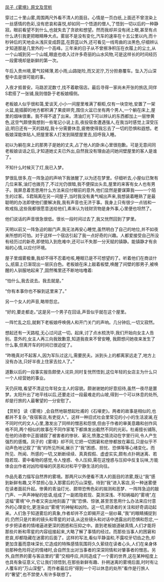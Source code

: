 [凤子《雾境》原文及赏析](https://www.vrrw.net/wx/15001.html)

穿过二十里山雾,周围两尺外看不清人的面目。心情是一页白纸,上面还不曾渲染上一丝感情的色彩,没有悲哀和喜悦,却如同一个悟道的僧人,了悟到一切以后的一种静寂。眼前看望不到什么,也就失去了贪欲和想望。然而我却并没有闭上眼,甚至有点什么诱引我更把眼睛睁大点。雾层不是没有变化,汽车的速率在十五公里以内,而十秒钟后的天地会从浅灰变成蔚蓝,在蔚蓝以外,还可看见一线弯曲的淡黑色,仔细辨认才知道那是几里外的一个高峰。三年来的日子从不曾擦净积压在衣履上的尘土,从一个山城到另一个山城,眼底也收入过许多奇丽的山水风物,可是这样长的时间经历一段雾境却是新鲜的第一次。

午后入贵州境,雾气较稀薄,若小雨,山路陡险,而又泥泞,万分担悬覆车。坠入万山深壑中去是很可能的事。

入夜才抵普安。马路淤泥数寸,找不着歇宿店。最后寻得一家尚未开张的旅店,同伴S君搭了一张铺,我则借卧于老板娘榻侧。

老板娘人似乎很和蔼,爱谈天,小小一间屋里堆满了橱柜,仅有一块空地,安置了一架火盆,能插脚的地方都积满了果皮碎壳,围住火盆已坐有两个男人,一个躺在床上,屋里的烟味很重。我不得不退了出来。清油灯光下可以辨认的东西都加上一层惨黄色,这空气颇使我想到一些笔记小说上去,夜投宿舍遭遇强人,在我当时感觉上深受压迫,明日还有一天的路程,我十分需要休息,疲倦使得我忘去了一切的恐惧和遐想。老板娘深能体贴人,把屋里客人打发到隔壁屋里去,招呼我入睡。

初以为躺在床上的那男子是她的丈夫,占了他人的卧床心里很抱歉。可是无意间同老板娘谈话之后,才知道她丈夫已外出,自然我没有理由追问她间壁屋里的客人是谁了。

不知什么时候灭了灯,我已入梦。

梦很乱很多,在一阵急迫的声响下我骇醒了,以为还在梦里。仔细听去,小屋似已聚有几位来客,油灯也拨亮了,不过光仍很暗,我不便探出头去,屋里的来客有女人也有男子。我屏息着苦思用什么方法来应付眼前的意外,他们显然是要谋算我——一个陌生的过客。S君隔离在另一间屋子,当时我没有勇气喊出声来,我想装着睡熟了是最聪明的办法即使他们要解决我,我有声音也无济于事。我身上只有很少一点钱和一枚戒指,这些我都很愿意送给他们,素来认为钱财货物是身外事,心里便也坦然了。

他们说话的声音很急很低。很长一段时间过去了,我又恍然回到了梦里。

天明以前又一阵急迫的敲门声,我无法再安心睡觉,虽然明白了自己的地位,并不如夜来所想的可怕。对于这样一个宿店引起了我一点好奇的兴趣。人都爱接受自己所没有经历过的新奇,即使陷入到危难中,还可以不失那一分天赋的镇静。能镇静才有余裕的心情,以应付环境。

屋子里烟雾极重,我却不得不忍着呛咳,睡眠已是不可想望的了。听着他们在商谈什么,纸窗上已渐现出一层灰白色。老板娘在床上敲着板壁,唤醒了间壁的那男子,被唤醒的人驯服地起来了,固然嘴里还不断地咕噜着:

“怕什么,我去说去。我去就是。”

“你有本事你也不躲到这里来了。”

另一个女人的声音,略带怨忿。

“好的,要走都走。”这是另一个男子在回话,声音似乎就在这个屋里。

一阵忙乱之后,就剩下老板娘呼唤佣人和开门关门的声响。几分钟后,一切又寂然。

想起还有一天路程,无心过问这一切。起床,讨了点水梳洗毕,我们开始向女主人告别。意外的,女主人再三向我致歉意,知道我夜来不曾安睡, 我颇想问她夜来发生了什么事,但离开车的时间已很迫促了。

“昨晚真对不起客人,因为军队过这儿,需要民夫。派到头上的都离家远走了,地方上没有办法,只好半夜上住家去拉人了。”

道歉以后的一段事实报告颇使人诧异,同时复恍然悟到,这位年轻的女店主为什么只一个人经营她的事业。

天仍灰暗,看望不清这位年轻女主人的容貌。颇谢谢她的好意招待,虽然一夜尽是噩梦。太阳升出了地平线以后,还要走过一段最难走的山坡,得到一个可以休息的处所,却是行旅的人最奢望的一分安慰了。



【赏析】 读《雾境》,会自然地联想起杜甫的《石壕吏》。两者的故事是相似的,也都并不复杂,“夜宿客店,有吏捉人”。这样一种旧式社会里常见的小小的生活波澜,在不同时代的文人心里,激发出了同样的憎恶和怨恨,但由于作者的审美意趣和创作风格不同,两个相似的故事在不同作家笔下都焕发出截然不同的光彩。杜甫擅长铺陈,在他的诗歌中正面铺叙了被害者的惨状、窘况,愤激之情流动在字里行间,令人产生强烈的感慨。凤子的《雾境》却不同,它把一切困窘和悲惨都放在幕后,只是似乎不动声色地记叙了“我”的所见所闻,展示了“我”困惑、担忧、恐惧等等心绪变化。而所见、所闻、所感的一切,又断断续续、真真假假、虚虚实实,颇有点扑朔迷离、若隐若现、雾中看物的感觉,令人惶惑、令人压抑,需在这惶惑与压抑中反复玩味,方能体会出作者对凶险喧噪的厌恶和对和平宁静生活的向往。

作品先着力描写自然界的雾境。那两尺以外便看不清人的面目的浓雾,既让“我”感到新鲜有趣,又不禁担心坠入那雾后的万山深壑。待到“我”进入客店,另一种迷雾便在读者面前升起。惨黄的青油灯光、颇带恐怖色彩的揣测和恶梦、一阵阵急迫的敲门声、一声声神秘的低语,组成了一副若隐若现、莫测深浅、不知祸福的“雾境”,在这幅“雾境”中,作者又突出地刻画了“我”恐惧、惊骇,甚至苦思用什么办法来应付意外的心理变化,更渲染出“雾境”的神秘和凶险。这一切,把读者的关注和好奇调动起来。人们急于知道雾后的真象,作者却并不立即揭开这一层纱幕,“我”的眼睛捕捉到的,仍然只是片断的镜头和零星的对话,从这些镜头和对话中透露出的恐惧和怨忿,一步步把读者的情绪逼进更深的困惑和压抑之中。直到老板娘道破真情,人们才能将那些片断和零星的内容组接起来,大略了解了事情的经过。而那些当事人的困窘和悲哀,却都隐藏在迷雾的后面了。这样的写法,看似平静温和,不露咬牙切齿之色,却更加含蓄而意味深长,它造成的特殊感情氛围将久久萦绕在读者心头,人们在亲身体验那种危险将近的情绪时,会自然生出对当事者的深深同情和对肇事者的憎恶。另外,自然界的雾与客店里的“雾”交相呼应,共同造成了一个雾的世界,这在某种程度上也具有象征意义,它让我们领悟到,在那些新鲜有趣、扑朔迷离的雾境后面,时时有让人覆车的“万山深壑”。而作者最后将“得到一个可以休息的处所”看作是行旅人的“奢望”,也不禁使人有许多联想了。

